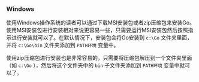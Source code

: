 ### Windows

使用Windows操作系统的读者可以通过下载MSI安装包或者zip压缩包来安装Go。使用MSI安装包进行安装相对来说更容易一些，只需要运行MSI安装包然后按照指示进行安装就可以了。在默认情况下，安装包会将Go安装到 `c:\Go` 文件夹里面，并将 `c:\Go\bin` 文件夹添加到 `PATH环境` 变量中。

使用zip压缩包进行安装也是非常容易的，只需要将压缩包解压到一个文件夹里面（如 `c:\Go` ），然后将这个文件夹中的 `bin` 子文件夹添加到 `PATH环境` 变量中就可以了。

